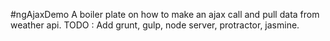 #ngAjaxDemo
A boiler plate on how to make an ajax call and pull data from weather api.
TODO :
Add grunt, gulp, node server, protractor, jasmine.
